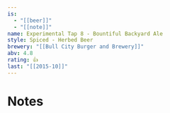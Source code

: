 ```yaml
---
is:
  - "[[beer]]"
  - "[[note]]"
name: Experimental Tap 8 - Bountiful Backyard Ale
style: Spiced - Herbed Beer
brewery: "[[Bull City Burger and Brewery]]"
abv: 4.8
rating: 👍
last: "[[2015-10]]"
---
```

# Notes


